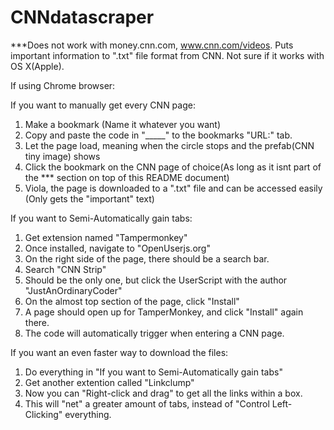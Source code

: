 # CNNdatascraper
***Does not work with money.cnn.com, www.cnn.com/videos. 
Puts important information to ".txt" file format from CNN. Not sure if it works with OS X(Apple).

If using Chrome browser:

If you want to manually get every CNN page:
1. Make a bookmark (Name it whatever you want)
2. Copy and paste the code in "_____" to the bookmarks "URL:" tab. 
3. Let the page load, meaning when the circle stops and the prefab(CNN tiny image) shows 
4. Click the bookmark on the CNN page of choice(As long as it isnt part of the *** section on top of this README document)
5. Viola, the page is downloaded to a ".txt" file and can be accessed easily (Only gets the "important" text)

If you want to Semi-Automatically gain tabs:
1. Get extension named "Tampermonkey"
2. Once installed, navigate to "OpenUserjs.org"
3. On the right side of the page, there should be a search bar.
4. Search "CNN Strip"
5. Should be the only one, but click the UserScript with the author "JustAnOrdinaryCoder"
6. On the almost top section of the page, click "Install"
7. A page should open up for TamperMonkey, and click "Install" again there.
8. The code will automatically trigger when entering a CNN page.  

If you want an even faster way to download the files:
1. Do everything in "If you want to Semi-Automatically gain tabs" 
2. Get another extention called "Linkclump"
3. Now you can "Right-click and drag" to get all the links within a box.
4. This will "net" a greater amount of tabs, instead of "Control Left-Clicking" everything.
